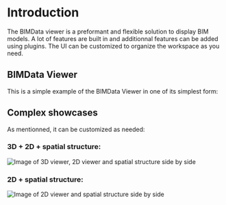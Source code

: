 # Introduction

The BIMData viewer is a preformant and flexible solution to display BIM models. A lot of features are built in and additionnal features can be added using plugins. The UI can be customized to organize the workspace as you need.

## BIMData Viewer
This is a simple example of the BIMData Viewer in one of its simplest form:

<ClientOnly>
  <BIMDataViewer config="simple"/>
</ClientOnly>

## Complex showcases

As mentionned, it can be customized as needed:

### 3D + 2D + spatial structure:
![Image of 3D viewer, 2D viewer and spatial structure side by side](/assets/img/viewer/Viewer-3_windows.png)

### 2D + spatial structure:
![Image of 2D viewer and spatial structure side by side](/assets/img/viewer/Viewer-2_windows.png)
